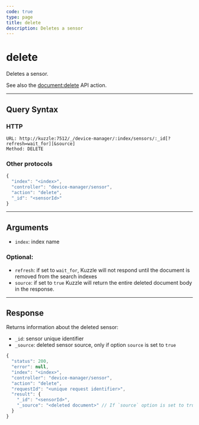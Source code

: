 ```yaml
---
code: true
type: page
title: delete
description: Deletes a sensor
---
```


# delete

Deletes a sensor.

See also the [document:delete](/core/2/api/controllers/document/delete) API action.

---

## Query Syntax

### HTTP

```http
URL: http://kuzzle:7512/_/device-manager/:index/sensors/:_id[?refresh=wait_for][&source]
Method: DELETE
```

### Other protocols

```js
{
  "index": "<index>",
  "controller": "device-manager/sensor",
  "action": "delete",
  "_id": "<sensorId>"
}
```

---

## Arguments

- `index`: index name

### Optional:

- `refresh`: if set to `wait_for`, Kuzzle will not respond until the document is removed from the search indexes
- `source`: if set to `true` Kuzzle will return the entire deleted document body in the response.

---

## Response

Returns information about the deleted sensor:

- `_id`: sensor unique identifier
- `_source`: deleted sensor source, only if option `source` is set to `true`

```js
{
  "status": 200,
  "error": null,
  "index": "<index>",
  "controller": "device-manager/sensor",
  "action": "delete",
  "requestId": "<unique request identifier>",
  "result": {
    "_id": "<sensorId>",
    "_source": "<deleted document>" // If `source` option is set to true
  }
}
```
